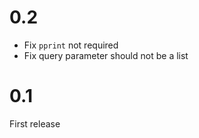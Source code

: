 # 0.2

* Fix `pprint` not required
* Fix query parameter should not be a list

# 0.1

First release
